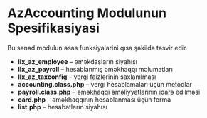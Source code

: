 # AzAccounting Modulunun Spesifikasiyasi

Bu sənəd modulun əsas funksiyalarini qısa şəkildə təsvir edir.

* **llx_az_employee** – əməkdaşların siyahısı
* **llx_az_payroll** – hesablanmış əməkhaqqı məlumatları
* **llx_az_taxconfig** – vergi faizlərinin saxlanılması
* **accounting.class.php** – vergi hesablamaları üçün metodlar
* **payroll.class.php** – əməkhaqqı əməliyyatlarının idarə edilməsi
* **card.php** – əməkhaqqının hesablanması üçün forma
* **list.php** – hesabatların siyahısı
